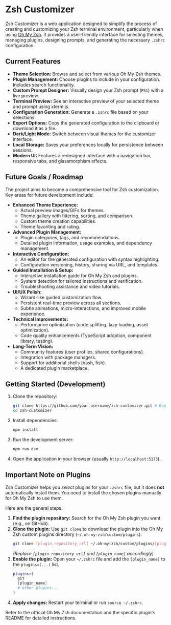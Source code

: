 # Zsh Customizer

Zsh Customizer is a web application designed to simplify the process of creating and customizing your Zsh terminal environment, particularly when using [Oh My Zsh](https://ohmyz.sh/). It provides a user-friendly interface for selecting themes, managing plugins, designing prompts, and generating the necessary `.zshrc` configuration.



## Current Features

*   **Theme Selection:** Browse and select from various Oh My Zsh themes.
*   **Plugin Management:** Choose plugins to include in your configuration. Includes search functionality.
*   **Custom Prompt Designer:** Visually design your Zsh prompt (`PS1`) with a live preview.
*   **Terminal Preview:** See an interactive preview of your selected theme and prompt using xterm.js.
*   **Configuration Generation:** Generate a `.zshrc` file based on your selections.
*   **Export Options:** Copy the generated configuration to the clipboard or download it as a file.
*   **Dark/Light Mode:** Switch between visual themes for the customizer interface.
*   **Local Storage:** Saves your preferences locally for persistence between sessions.
*   **Modern UI:** Features a redesigned interface with a navigation bar, responsive tabs, and glassmorphism effects.

## Future Goals / Roadmap

The project aims to become a comprehensive tool for Zsh customization. Key areas for future development include:

*   **Enhanced Theme Experience:**
    *   Actual preview images/GIFs for themes.
    *   Theme gallery with filtering, sorting, and comparison.
    *   Custom theme creation capabilities.
    *   Theme favoriting and rating.
*   **Advanced Plugin Management:**
    *   Plugin categories, tags, and recommendations.
    *   Detailed plugin information, usage examples, and dependency management.
*   **Interactive Configuration:**
    *   An editor for the generated configuration with syntax highlighting.
    *   Configuration versioning, history, sharing via URL, and templates.
*   **Guided Installation &amp; Setup:**
    *   Interactive installation guide for Oh My Zsh and plugins.
    *   System detection for tailored instructions and verification.
    *   Troubleshooting assistance and video tutorials.
*   **UI/UX Polish:**
    *   Wizard-like guided customization flow.
    *   Persistent real-time preview across all sections.
    *   Subtle animations, micro-interactions, and improved mobile experience.
*   **Technical Improvements:**
    *   Performance optimization (code splitting, lazy loading, asset optimization).
    *   Code quality enhancements (TypeScript adoption, component library, testing).
*   **Long-Term Vision:**
    *   Community features (user profiles, shared configurations).
    *   Integration with package managers.
    *   Support for additional shells (bash, fish).
    *   A dedicated plugin marketplace.

## Getting Started (Development)

1.  Clone the repository:
    ```bash
    git clone https://github.com/your-username/zsh-customizer.git # Replace with actual URL if available
    cd zsh-customizer
    ```
2.  Install dependencies:
    ```bash
    npm install
    ```
3.  Run the development server:
    ```bash
    npm run dev
    ```
4.  Open the application in your browser (usually `http://localhost:5173`).

## Important Note on Plugins

Zsh Customizer helps you *select* plugins for your `.zshrc` file, but it does **not** automatically install them. You need to install the chosen plugins manually for Oh My Zsh to use them.

Here are the general steps:

1.  **Find the plugin repository:** Search for the Oh My Zsh plugin you want (e.g., on GitHub).
2.  **Clone the plugin:** Use `git clone` to download the plugin into the Oh My Zsh custom plugins directory (`~/.oh-my-zsh/custom/plugins`).
    ```bash
    git clone [plugin_repository_url] ~/.oh-my-zsh/custom/plugins/[plugin_name]
    ```
    *(Replace `[plugin_repository_url]` and `[plugin_name]` accordingly)*
3.  **Enable the plugin:** Open your `~/.zshrc` file and add the `[plugin_name]` to the `plugins=(...)` list.
    ```zsh
    plugins=(
      git
      [plugin_name]
      # other plugins...
    )
    ```
4.  **Apply changes:** Restart your terminal or run `source ~/.zshrc`.

Refer to the official Oh My Zsh documentation and the specific plugin's README for detailed instructions.


